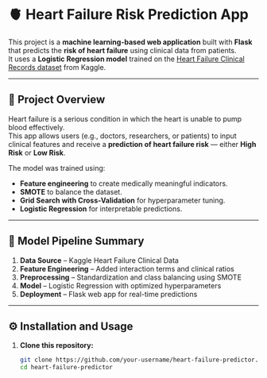 # 🫀 Heart Failure Risk Prediction App

This project is a **machine learning-based web application** built with **Flask** that predicts the **risk of heart failure** using clinical data from patients.  
It uses a **Logistic Regression model** trained on the [Heart Failure Clinical Records dataset](https://www.kaggle.com/datasets/andrewmvd/heart-failure-clinical-data) from Kaggle.

---

## 🚀 Project Overview

Heart failure is a serious condition in which the heart is unable to pump blood effectively.  
This app allows users (e.g., doctors, researchers, or patients) to input clinical features and receive a **prediction of heart failure risk** — either **High Risk** or **Low Risk**.

The model was trained using:
- **Feature engineering** to create medically meaningful indicators.
- **SMOTE** to balance the dataset.
- **Grid Search with Cross-Validation** for hyperparameter tuning.
- **Logistic Regression** for interpretable predictions.

---

## 🧠 Model Pipeline Summary

1. **Data Source** – Kaggle Heart Failure Clinical Data  
2. **Feature Engineering** – Added interaction terms and clinical ratios  
3. **Preprocessing** – Standardization and class balancing using SMOTE  
4. **Model** – Logistic Regression with optimized hyperparameters  
5. **Deployment** – Flask web app for real-time predictions  

---

## ⚙️ Installation and Usage

1. **Clone this repository:**
   ```bash
   git clone https://github.com/your-username/heart-failure-predictor.git
   cd heart-failure-predictor
